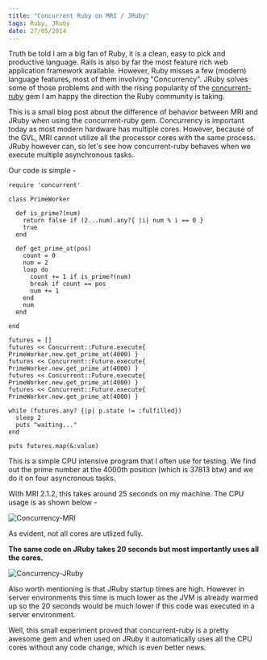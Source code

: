 ```yaml
--- 
title: "Concurrent Ruby on MRI / JRuby"
tags: Ruby, JRuby
date: 27/05/2014
---
```


Truth be told I am a big fan of Ruby, it is a clean, easy to pick and productive language. Rails is also by far the most feature rich web application framework available. However, Ruby misses a few (modern) language features, most of them involving "Concurrency". JRuby solves some of those problems and with the rising popularity of the [concurrent-ruby](https://github.com/jdantonio/concurrent-ruby/) gem I am happy the direction the Ruby community is taking.

This is a small blog post about the difference of behavior between MRI and JRuby when using the concurrent-ruby gem. Concurrency is important today as most modern hardware has multiple cores. However, because of the GVL, MRI cannot utilize all the processor cores with the same process. JRuby however can, so let's see how concurrent-ruby behaves when we execute multiple asynchronous tasks.

Our code is simple -

    require 'concurrent'

    class PrimeWorker

      def is_prime?(num)
        return false if (2...num).any?{ |i| num % i == 0 }
        true
      end

      def get_prime_at(pos)
        count = 0
        num = 2
        loop do
          count += 1 if is_prime?(num)
          break if count == pos
          num += 1
        end
        num
      end

    end

    futures = []
    futures << Concurrent::Future.execute{ PrimeWorker.new.get_prime_at(4000) }
    futures << Concurrent::Future.execute{ PrimeWorker.new.get_prime_at(4000) }
    futures << Concurrent::Future.execute{ PrimeWorker.new.get_prime_at(4000) }
    futures << Concurrent::Future.execute{ PrimeWorker.new.get_prime_at(4000) }

    while (futures.any? {|p| p.state != :fulfilled})
      sleep 2
      puts "waiting..."
    end

    puts futures.map(&:value)


This is a simple CPU intensive program that I often use for testing. We find out the prime number at the 4000th position (which is 37813 btw) and we do it on four asyncronous tasks.

With MRI 2.1.2, this takes around 25 seconds on my machine. The CPU usage is as shown below -

![Concurrency-MRI](/images/conc-mri.png "Concurreny MRI")

As evident, not all cores are utlized fully.

__The same code on JRuby takes 20 seconds but most importantly uses all the cores.__

![Concurrency-JRuby](/images/conc-jruby.png "Concurreny JRuby")

Also worth mentioning is that JRuby startup times are high. However in server environments this time is much lower as the JVM is already warmed up so the 20 seconds would be much lower if this code was executed in a server environment.

Well, this small experiment proved that concurrent-ruby is a pretty awesome gem and when used on JRuby it automatically uses all the CPU cores without any code change, which is even better news.
